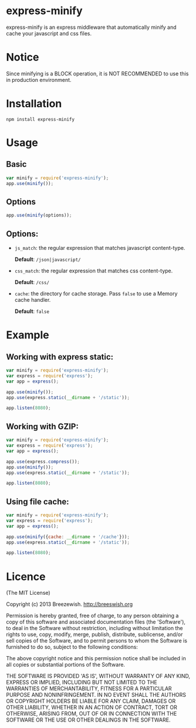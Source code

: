 express-minify
==============

express-minify is an express middleware that automatically minify and cache your javascript and css files.

# Notice

Since minifying is a BLOCK operation, it is NOT RECOMMENDED to use this in production environment.

# Installation

```
npm install express-minify
```

# Usage

## Basic

```javascript
var minify = require('express-minify');
app.use(minify());
```

## Options

```javascript
app.use(minify(options));
```

## Options:

- `js_match`: the regular expression that matches javascript content-type.

  **Default**: `/json|javascript/`
  
- `css_match`: the regular expression that matches css content-type.

  **Default**: `/css/`

- `cache`: the directory for cache storage. Pass `false` to use a Memory cache handler.

  **Default**: `false`
  
# Example

## Working with express static:

```javascript
var minify = require('express-minify');
var express = require('express');
var app = express();

app.use(minify());
app.use(express.static(__dirname + '/static'));

app.listen(8080);
```

## Working with GZIP:

```javascript
var minify = require('express-minify');
var express = require('express');
var app = express();

app.use(express.compress());
app.use(minify());
app.use(express.static(__dirname + '/static'));

app.listen(8080);
```

## Using file cache:

```javascript
var minify = require('express-minify');
var express = require('express');
var app = express();

app.use(minify({cache: __dirname + '/cache'}));
app.use(express.static(__dirname + '/static'));

app.listen(8080);
```

# Licence

(The MIT License)

Copyright (c) 2013 Breezewish. <http://breeswish.org>

Permission is hereby granted, free of charge, to any person obtaining a copy of this software and associated documentation files (the 'Software'), to deal in the Software without restriction, including without limitation the rights to use, copy, modify, merge, publish, distribute, sublicense, and/or sell copies of the Software, and to permit persons to whom the Software is furnished to do so, subject to the following conditions:

The above copyright notice and this permission notice shall be included in all copies or substantial portions of the Software.

THE SOFTWARE IS PROVIDED 'AS IS', WITHOUT WARRANTY OF ANY KIND, EXPRESS OR IMPLIED, INCLUDING BUT NOT LIMITED TO THE WARRANTIES OF MERCHANTABILITY, FITNESS FOR A PARTICULAR PURPOSE AND NONINFRINGEMENT. IN NO EVENT SHALL THE AUTHORS OR COPYRIGHT HOLDERS BE LIABLE FOR ANY CLAIM, DAMAGES OR OTHER LIABILITY, WHETHER IN AN ACTION OF CONTRACT, TORT OR OTHERWISE, ARISING FROM, OUT OF OR IN CONNECTION WITH THE SOFTWARE OR THE USE OR OTHER DEALINGS IN THE SOFTWARE.